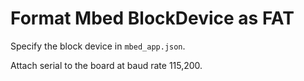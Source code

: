 # Format Mbed BlockDevice as FAT

Specify the block device in `mbed_app.json`.

Attach serial to the board at baud rate 115,200.
